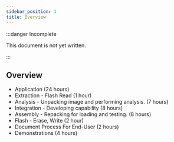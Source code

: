 ```yaml
---
sidebar_position: 1
title: Overview
---
```


:::danger Incomplete

This document is not yet written.

:::

## Overview

- Application (24 hours)
- Extraction - Flash Read (1 hour)
- Analysis - Unpacking image and performing analysis. (7 hours)
- Integration - Developing capability (8 hours)
- Assembly - Repacking for loading and testing. (8 hours)
- Flash - Erase, Write (2 hour)
- Document Process For End-User (2 hours)
- Demonstrations (4 hours)
